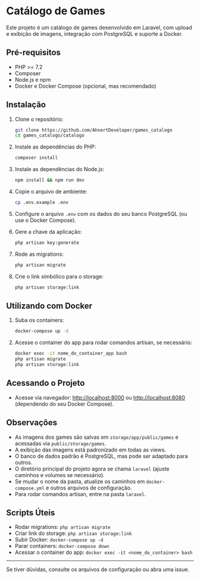# Catálogo de Games

Este projeto é um catálogo de games desenvolvido em Laravel, com upload e exibição de imagens, integração com PostgreSQL e suporte a Docker.

## Pré-requisitos

- PHP >= 7.2
- Composer
- Node.js e npm
- Docker e Docker Compose (opcional, mas recomendado)

## Instalação

1. Clone o repositório:

   ```bash
   git clone https://github.com/AhnertDeveloper/games_catalogo
   cd games_catalogo/catalogo
   ```

2. Instale as dependências do PHP:

   ```bash
   composer install
   ```

3. Instale as dependências do Node.js:

   ```bash
   npm install && npm run dev
   ```

4. Copie o arquivo de ambiente:

   ```bash
   cp .env.example .env
   ```

5. Configure o arquivo `.env` com os dados do seu banco PostgreSQL (ou use o Docker Compose).

6. Gere a chave da aplicação:

   ```bash
   php artisan key:generate
   ```

7. Rode as migrations:

   ```bash
   php artisan migrate
   ```

8. Crie o link simbólico para o storage:

   ```bash
   php artisan storage:link
   ```

## Utilizando com Docker

1. Suba os containers:

   ```bash
   docker-compose up -d
   ```

2. Acesse o container do app para rodar comandos artisan, se necessário:

   ```bash
   docker exec -it nome_do_container_app bash
   php artisan migrate
   php artisan storage:link
   ```

## Acessando o Projeto

- Acesse via navegador: [http://localhost:8000](http://localhost:8000) ou [http://localhost:8080](http://localhost:8080) (dependendo do seu Docker Compose).

## Observações

- As imagens dos games são salvas em `storage/app/public/games` e acessadas via `public/storage/games`.
- A exibição das imagens está padronizado em todas as views.
- O banco de dados padrão é PostgreSQL, mas pode ser adaptado para outros.
- O diretório principal do projeto agora se chama `laravel` (ajuste caminhos e volumes se necessário).
- Se mudar o nome da pasta, atualize os caminhos em `docker-compose.yml` e outros arquivos de configuração.
- Para rodar comandos artisan, entre na pasta `laravel`.

## Scripts Úteis

- Rodar migrations: `php artisan migrate`
- Criar link do storage: `php artisan storage:link`
- Subir Docker: `docker-compose up -d`
- Parar containers: `docker-compose down`
- Acessar o container do app: `docker exec -it <nome_do_container> bash`

---

Se tiver dúvidas, consulte os arquivos de configuração ou abra uma issue.
